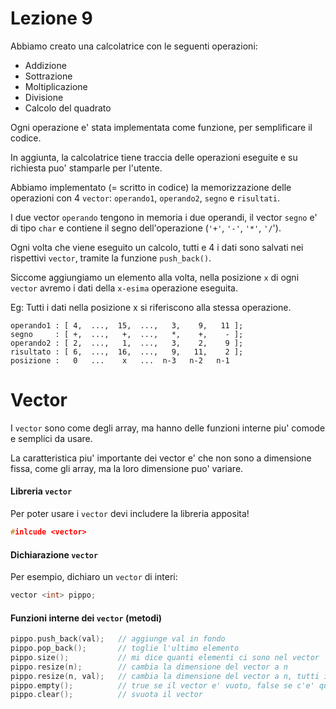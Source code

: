 # Lezione 9

Abbiamo creato una calcolatrice con le seguenti operazioni:

- Addizione
- Sottrazione
- Moltiplicazione
- Divisione
- Calcolo del quadrato

Ogni operazione e' stata implementata come funzione, per semplificare il codice.

In aggiunta, la calcolatrice tiene traccia delle operazioni eseguite e su richiesta puo' stamparle per l'utente.

Abbiamo implementato (= scritto in codice) la memorizzazione delle operazioni con 4 `vector`: `operando1`, `operando2`, `segno` e `risultati`.

I due vector `operando` tengono in memoria i due operandi, il vector `segno` e' di tipo `char` e contiene il segno dell'operazione (`'+'`, `'-'`, `'*'`, `'/`').

Ogni volta che viene eseguito un calcolo, tutti e 4 i dati sono salvati nei rispettivi `vector`, tramite la funzione `push_back()`.

Siccome aggiungiamo un elemento alla volta, nella posizione `x` di ogni `vector` avremo i dati della `x-esima` operazione eseguita.

Eg: 
	Tutti i dati nella posizione x si riferiscono alla stessa operazione.
	

	operando1 : [ 4,  ...,  15,  ...,   3,    9,   11 ];
	segno     : [ +,  ...,   +,  ...,   *,    +,    - ];
	operando2 : [ 2,  ...,   1,  ...,   3,    2,    9 ];
	risultato : [ 6,  ...,  16,  ...,   9,   11,    2 ];
	posizione :   0   ...    x   ...  n-3   n-2   n-1 


# Vector

I `vector` sono come degli array, ma hanno delle funzioni interne piu' comode e semplici da usare.

La caratteristica piu' importante dei vector e' che non sono a dimensione fissa, come gli array, ma la loro dimensione puo' variare.

#### Libreria `vector`

Per poter usare i `vector` devi includere la libreria apposita!

``` c++
#inlcude <vector>
```

#### Dichiarazione `vector`

Per esempio, dichiaro un `vector` di interi:

``` c++
vector <int> pippo;
```

#### Funzioni interne dei `vector` (metodi)

``` c++
pippo.push_back(val);   // aggiunge val in fondo 
pippo.pop_back();       // toglie l'ultimo elemento
pippo.size();           // mi dice quanti elementi ci sono nel vector
pippo.resize(n);        // cambia la dimensione del vector a n
pippo.resize(n, val);   // cambia la dimensione del vector a n, tutti i valori che aggiunge saranno val
pippo.empty();          // true se il vector e' vuoto, false se c'e' qualcosa
pippo.clear();          // svuota il vector
```

